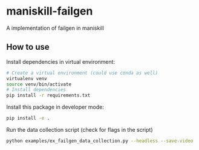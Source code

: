 # maniskill-failgen
A implementation of failgen in maniskill

## How to use

Install dependencies in virtual environment:

```bash
# Create a virtual environment (could use conda as well)
virtualenv venv
source venv/bin/activate
# Install dependencies
pip install -r requirements.txt
```

Install this package in developer mode:

```bash
pip install -e .
```

Run the data collection script (check for flags in the script)

```bash
python examples/ex_failgen_data_collection.py --headless --save-video
```
